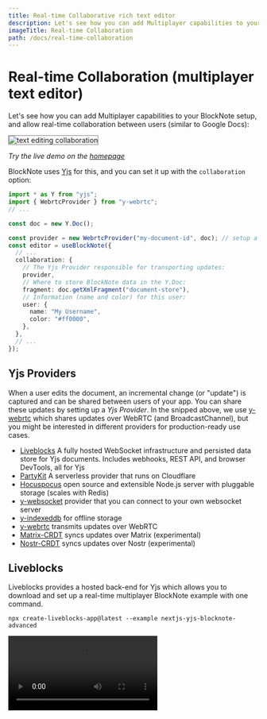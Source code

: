 ```yaml
---
title: Real-time Collaborative rich text editor
description: Let's see how you can add Multiplayer capabilities to your BlockNote setup, and allow real-time collaboration between users (similar to Google Docs)
imageTitle: Real-time Collaboration
path: /docs/real-time-collaboration
---
```


# Real-time Collaboration (multiplayer text editor)

Let's see how you can add Multiplayer capabilities to your BlockNote setup, and allow real-time collaboration between users (similar to Google Docs):

<img style="max-width:300px; border:1px solid gray" src="../public/img/features/collaboration.gif" alt="text editing collaboration">

_Try the live demo <!--[below](#live-demo) or --> on the [homepage](https://www.blocknotejs.org)_

BlockNote uses [Yjs](https://github.com/yjs/yjs) for this, and you can set it up with the `collaboration` option:

```typescript
import * as Y from "yjs";
import { WebrtcProvider } from "y-webrtc";
// ...

const doc = new Y.Doc();

const provider = new WebrtcProvider("my-document-id", doc); // setup a yjs provider (explained below)
const editor = useBlockNote({
  // ...
  collaboration: {
    // The Yjs Provider responsible for transporting updates:
    provider,
    // Where to store BlockNote data in the Y.Doc:
    fragment: doc.getXmlFragment("document-store"),
    // Information (name and color) for this user:
    user: {
      name: "My Username",
      color: "#ff0000",
    },
  },
  // ...
});
```

## Yjs Providers

When a user edits the document, an incremental change (or "update") is captured and can be shared between users of your app. You can share these updates by setting up a _Yjs Provider_. In the snipped above, we use [y-webrtc](https://github.com/yjs/y-webrtc) which shares updates over WebRTC (and BroadcastChannel), but you might be interested in different providers for production-ready use cases.

- [Liveblocks](https://liveblocks.io/yjs) A fully hosted WebSocket infrastructure and persisted data store for Yjs documents. Includes webhooks, REST API, and browser DevTools, all for Yjs
- [PartyKit](https://www.partykit.io/) A serverless provider that runs on Cloudflare
- [Hocuspocus](https://www.hocuspocus.dev/) open source and extensible Node.js server with pluggable storage (scales with Redis)
- [y-websocket](https://github.com/yjs/y-websocket) provider that you can connect to your own websocket server
- [y-indexeddb](https://github.com/yjs/y-indexeddb) for offline storage
- [y-webrtc](https://github.com/yjs/y-webrtc) transmits updates over WebRTC
- [Matrix-CRDT](https://github.com/yousefED/matrix-crdt) syncs updates over Matrix (experimental)
- [Nostr-CRDT](https://github.com/yousefED/nostr-crdt) syncs updates over Nostr (experimental)

## Liveblocks

Liveblocks provides a hosted back-end for Yjs which allows you to download and set up a real-time multiplayer BlockNote example with one command.

```shell
npx create-liveblocks-app@latest --example nextjs-yjs-blocknote-advanced
```

<video src="/img/screenshots/liveblocks_blocknote_example.mp4" aria-label="BlockNote example using Liveblocks Yjs, showing collaboration and DevTools">

You can also try the same example in a [live demo](https://liveblocks.io/examples/collaborative-text-editor-advanced/nextjs-yjs-blocknote-advanced). To start with Liveblocks and BlockNote make sure to follow their [getting started guide](https://liveblocks.io/docs/get-started/yjs-blocknote-react). 

## Partykit

For development purposes, you can use our Partykit server to test collaborative features. Replace the `WebrtcProvider` provider in the example below with a `YPartyKitProvider`:

```typescript
// npm install y-partykit
import YPartyKitProvider from "y-partykit/provider";

const provider = new YPartyKitProvider(
  "blocknote-dev.yousefed.partykit.dev",
  // use a unique name as a "room" for your application:
  "your-project-name",
  doc
);
```

To learn how to set up your own development / production servers, check out the [PartyKit docs](https://github.com/partykit/partykit) and the [BlockNote + Partykit example](https://github.com/partykit/partykit/tree/main/examples/blocknote).

<!-- # Live demo

Below, two editors are connected to each other. Note that anything you type is shared live with other visitors of this webpage, so be friendly ;)

::: sandbox {template=react-ts}

```typescript-vue /App.tsx
import { BlockNoteEditor } from "@blocknote/core";
import { BlockNoteView, useBlockNote } from "@blocknote/react";
import YPartyKitProvider from "y-partykit/provider";
import * as Y from "yjs";
import "@blocknote/react/style.css";

const doc = new Y.Doc();
const provider = new YPartyKitProvider(
  "blocknote-dev.yousefed.partykit.dev",
  // use a unique name as a "room" for your application:
  "docs-demo",
  doc
);

export default function App() {
  // Creates a new editor instance.
  const editor: BlockNoteEditor | null = useBlockNote({
    collaboration: {
      provider,
      fragment: doc.getXmlFragment("document-store"),
      user: {
        name: "User 1",
        color: "#ff0000",
      },
    },
  });

  // Renders the editor instance using a React component.
  return <BlockNoteView editor={editor} theme={"{{ getTheme(isDark) }}"} />;
}
```

```css-vue /styles.css [hidden]
{{ getStyles(isDark) }}
```

:::

::: sandbox {template=react-ts}

```typescript-vue /App.tsx
import { BlockNoteEditor } from "@blocknote/core";
import { BlockNoteView, useBlockNote } from "@blocknote/react";
import YPartyKitProvider from "y-partykit/provider";
import * as Y from "yjs";
import "@blocknote/react/style.css";

const doc = new Y.Doc();
const provider = new YPartyKitProvider(
  "blocknote-dev.yousefed.partykit.dev",
  // use a unique name as a "room" for your application:
  "docs-demo",
  doc
);

export default function App() {
  // Creates a new editor instance.
  const editor: BlockNoteEditor | null = useBlockNote({
    collaboration: {
      provider,
      fragment: doc.getXmlFragment("document-store"),
      user: {
        name: "User 2",
        color: "#00ff00",
      },
    },
  });

  // Renders the editor instance using a React component.
  return <BlockNoteView editor={editor} theme={"{{ getTheme(isDark) }}"} />;
}
```

```css-vue /styles.css [hidden]
{{ getStyles(isDark) }}
```

::: -->
